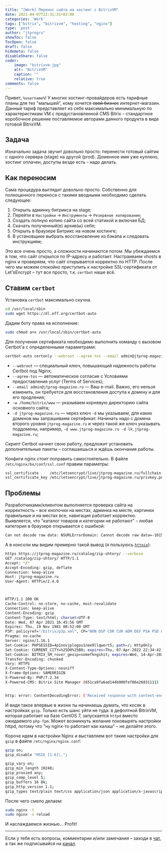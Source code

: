 ```yaml
---
title: "[Work] Перенос сайта на хостинг с BitrixVM"
date: 2021-04-07T22:31:31+03:00
categories: 'Work'
tags: ["bitrix", "bitrixvm", "hosting", "nginx"]
type: 'post'
author: "jtprogru"
showToc: false
TocOpen: false
draft: false
hidemeta: false
disableShare: false
coder:
    image: "bitrixvm.jpg"
    alt: "BitrixVM"
    caption: ""
    relative: true
comments: false
---
```


Привет, `%username%`! У многих хостинг-провайдеров есть тарифные планы для тех "малышей", кому хочется ~~свой бизнес~~ интернет-магазин. Данный тариф представляет из себя максимально минимальную по характеристикам VM с предустановленной CMS Bitrix – стандартное коробочное решение поставляемое авторами данного продукта в виде готовой BitrixVM.

## Задача

Изначально задача звучит довольно просто: перенести готовый сайтик с одного сервера (stage) на другой (prod). Доменное имя уже куплено, хостинг оплачен, доступы везде есть - надо делать. 

## Как переносим

Сама процедура выглядит довольно просто. Собственно для полноценного переноса с такими вводными необходимо сделать следующее:
1. Открыть админку битрикса на stage;
2. Перейти в `Настройки` -> `Инструменты` -> `Резервное копирование`;
3. Создать полную копию сайта со всей статикой и включая БД;
4. Скачать полученный(е) архив(ы) себе;
5. Открыть в браузере Битрикс на новом хостинге;
6. В установщике выбрать восстановление из бэкапа и следовать инструкциям;

Это все очень просто, а сложности начинаются потом. Мы убеждаемся в том, что сайт открылся по IP-адресу и работает. Настраиваем vhosts в nginx и проверяем, что сайт открывается корректно по HTTP. После чего мы можем спокойно приступить к настройке SSL-сертификата от Let'sEncrypt – тут все просто, т.к. `certbot` наше всё. 

## Ставим `certbot`
Установка `certbot` максимально скучна.

```bash
cd /usr/local/sbin
sudo wget https://dl.eff.org/certbot-auto 
```

Дадим боту права на исполнение:

```bash
sudo chmod a+x /usr/local/sbin/certbot-auto
```

Для получения сертификата необходимо выполнить команду с вызовом Certbot'a с определенными параметрами: 

```bash
certbot-auto certonly --webroot --agree-tos --email admin@jtprog-magazine.ru -w /home/bitrix/www/ -d jtprog-magazine.ru -d www.jtprog-magazine.ru
```
- `--webroot` — специальный ключ, повышающий надежность работы Certbot под Nginx;
- `--agree-tos` — автоматическое согласие с Условиями предоставления услуг (Terms of Services);
- `--email admin@jtprog-magazine.ru` — Ваш e-mail. Важно, его нельзя изменить, он требуется для восстановления доступа к домену и для его продления; 
- `-w /home/bitrix/www` — указываем корневую директорию сайта основного сайта; 
- `-d jtprog-magazine.ru` — через ключ `-d` мы указываем, для каких доменов мы запрашиваем сертификат. Начинать надо c домена второго уровня `jtprog-magazine.ru` и через такой же ключ указывать поддомены, например, `-d www.jtprog-magazine.ru -d lk.jtprog-magazine.ru`;

Скрипт Certbot начнет свою работу, предложит установить дополнительные пакеты – соглашаешься и ждёшь окончания работы.

Конфиги nginx стоит поправить самостоятельно. В файле `/etc/nginx/bx/conf/ssl.conf` правим параметры:

```bash
ssl_certificate		/etc/letsencrypt/live/jtprog-magazine.ru/fullchain.pem;
ssl_certificate_key	/etc/letsencrypt/live/jtprog-magazine.ru/privkey.pem;
```

## Проблемы

Разработчиками/клиентом выполняется проверка сайта на корректность – все кнопочки на местах, админка на месте, картинки правильные и на местах все, навигация работает корректно. Выявляется, что "каталог товаров и категории не работают" – любая категория в браузере открывается с ошибкой: 

```bash
‌Can not decode raw data: NSURLErrorDomain: Cannot decode raw data=-1015
```

А в консоли мы видим примерно такой вывод (я пользуюсь [`httpie`](https://httpie.io)):

```bash
https https://jtprog-magazine.ru/catalog/zip-shtory/ --verbose
GET /catalog/zip-shtory/ HTTP/1.1
Accept: */*
Accept-Encoding: gzip, deflate
Connection: keep-alive
Host: jtprog-magazine.ru
User-Agent: HTTPie/2.4.0



HTTP/1.1 200 OK
Cache-Control: no-store, no-cache, must-revalidate
Connection: keep-alive
Content-Encoding: gzip
Content-Type: text/html; charset=UTF-8
Date: Wed, 07 Apr 2021 16:45:56 GMT
Expires: Thu, 19 Nov 1981 08:52:00 GMT
P3P: policyref="/bitrix/p3p.xml", CP="NON DSP COR CUR ADM DEV PSA PSD OUR UNR BUS UNI COM NAV INT DEM STA"
Pragma: no-cache
Server: nginx/1.16.1
Set-Cookie: PHPSESSID=4p1novjplogou1nee9llqwert5; path=/; HttpOnly
Set-Cookie: CURRENT_CITY=%25D0%25B0; expires=Thu, 07-Apr-2022 22:34:42 GMT; Max-Age=31556926; path=/
Set-Cookie: BITRIX_SM_rover_geoip=somefkngshit; expires=Wed, 14-Apr-2021 16:45:56 GMT; Max-Age=604800; path=/; HttpOnly
Transfer-Encoding: chunked
Vary: HTTPS
X-Content-Type-Options: nosniff
X-Frame-Options: SAMEORIGIN
X-Powered-By: PHP/7.2.34
X-Powered-CMS: Bitrix Site Manager (651ca9fa6ad144b900fef86e26831111)


http: error: ContentDecodingError: ('Received response with content-encoding: gzip, but failed to decode it.', error('Error -3 while decompressing data: incorrect header check'))
```

И видя такое впервые в жизни ты начинаешь думать, что косяк в настройках `gzip`. Только есть шанс уйти не туда: в дефолтной BitrixVM, которая работает на базе CentOS 7, запускается `httpd` вместо ожидаемого `php-fpm`. Может возникнуть желание поковырять настройки httpd, потому что "ну nginx-то работает как калаш" – не делайте этого.

Короче идем в настройки Nginx и выставляем вот такие настройки для `gzip` в файле `/etc/nginx/nginx.conf`:

```bash
gzip on;
gzip_disable "MSIE [1-6]\.";

gzip_vary on;
gzip_min_length 10240;
gzip_proxied any;
gzip_comp_level 5;
gzip_buffers 16 8k;
gzip_http_version 1.1;
gzip_types text/plain text/css application/json application/x-javascript application/javascript text/xml application/xml application/xml+rss text/javascript;
```

После чего смело делаем:

```bash
sudo nginx -t
sudo nginx -s reload
```

И наслаждаемся жизнью... Profit!

---
Если у тебя есть вопросы, комментарии и/или замечания – заходи в [чат](https://t.me/sysopschat), а так же подписывайся на [канал](https://t.me/sysopschannel).
